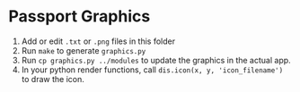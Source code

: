 # Passport Graphics

1. Add or edit `.txt` or `.png` files in this folder
2. Run `make` to generate `graphics.py`
3. Run `cp graphics.py ../modules` to update the graphics in the actual app.
4. In your python render functions, call `dis.icon(x, y, 'icon_filename')` to draw the icon.